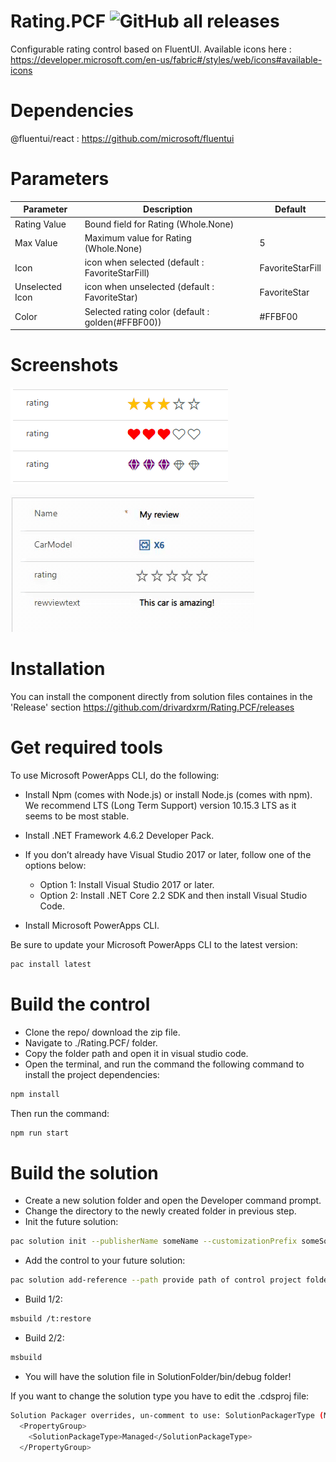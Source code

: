 # Rating.PCF ![GitHub all releases](https://img.shields.io/github/downloads/drivardxrm/Rating.PCF/total?style=plastic)
Configurable rating control based on FluentUI. 
Available icons here : https://developer.microsoft.com/en-us/fabric#/styles/web/icons#available-icons 

# Dependencies
@fluentui/react : https://github.com/microsoft/fluentui

# Parameters
| Parameter         | Description                                                                                  | Default     |
|-------------------|----------------------------------------------------------------------------------------------|----------   |
| Rating Value  | Bound field for Rating (Whole.None)                                                             |             |
| Max Value    | Maximum value for Rating  (Whole.None)                                     | 5|
| Icon   | icon when selected (default : FavoriteStarFill)                                       | FavoriteStarFill   |
| Unselected Icon    | icon when unselected (default : FavoriteStar)                                             |FavoriteStar     |
| Color  | Selected rating color (default : golden(#FFBF00))                                                        | #FFBF00        |

# Screenshots
![alt text](img/rating.png)

![alt text](img/rating_animated.gif)

# Installation
You can install the component directly from solution files containes in the 'Release' section
https://github.com/drivardxrm/Rating.PCF/releases

# Get required tools

To use Microsoft PowerApps CLI, do the following:

* Install Npm (comes with Node.js) or install Node.js (comes with npm). We recommend LTS (Long Term Support) version 10.15.3 LTS as it seems to be most stable.

* Install .NET Framework 4.6.2 Developer Pack.

* If you don’t already have Visual Studio 2017 or later, follow one of the options below:

  * Option 1: Install Visual Studio 2017 or later.
  * Option 2: Install .NET Core 2.2 SDK and then install Visual Studio Code.
* Install Microsoft PowerApps CLI.

Be sure to update your Microsoft PowerApps CLI to the latest version: 
```bash
pac install latest
```
# Build the control

* Clone the repo/ download the zip file.
* Navigate to ./Rating.PCF/ folder.
* Copy the folder path and open it in visual studio code.
* Open the terminal, and run the command the following command to install the project dependencies:
```bash
npm install
```
Then run the command:
```bash
npm run start
```
# Build the solution

* Create a new solution folder and open the Developer command prompt.
* Change the directory to the newly created folder in previous step.
* Init the future solution:
```bash
pac solution init --publisherName someName --customizationPrefix someSolutionPrefix
``` 
* Add the control to your future solution:
```bash
pac solution add-reference --path provide path of control project folder where the pcf.proj is available
``` 
* Build 1/2:
```bash
msbuild /t:restore
``` 
* Build 2/2:
```bash
msbuild
``` 
* You will have the solution file in SolutionFolder/bin/debug folder!

If you want to change the solution type you have to edit the .cdsproj file:
```bash
Solution Packager overrides, un-comment to use: SolutionPackagerType (Managed, Unmanaged, Both)
  <PropertyGroup>
    <SolutionPackageType>Managed</SolutionPackageType>
  </PropertyGroup>

  ```
 

